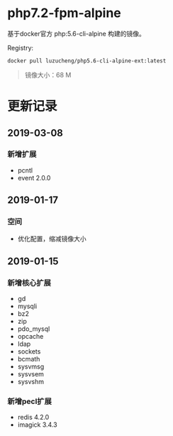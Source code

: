 # php7.2-fpm-alpine
基于docker官方 php:5.6-cli-alpine 构建的镜像。

Registry:
```
docker pull luzucheng/php5.6-cli-alpine-ext:latest
```
> 镜像大小：68 M

更新记录
==============================
2019-03-08
------------------------------
### 新增扩展
- pcntl
- event 2.0.0

2019-01-17
------------------------------
### 空间
- 优化配置，缩减镜像大小

2019-01-15
------------------------------
### 新增核心扩展
- gd
- mysqli
- bz2
- zip
- pdo_mysql
- opcache
- ldap
- sockets
- bcmath
- sysvmsg
- sysvsem
- sysvshm

### 新增pecl扩展
- redis 4.2.0
- imagick 3.4.3